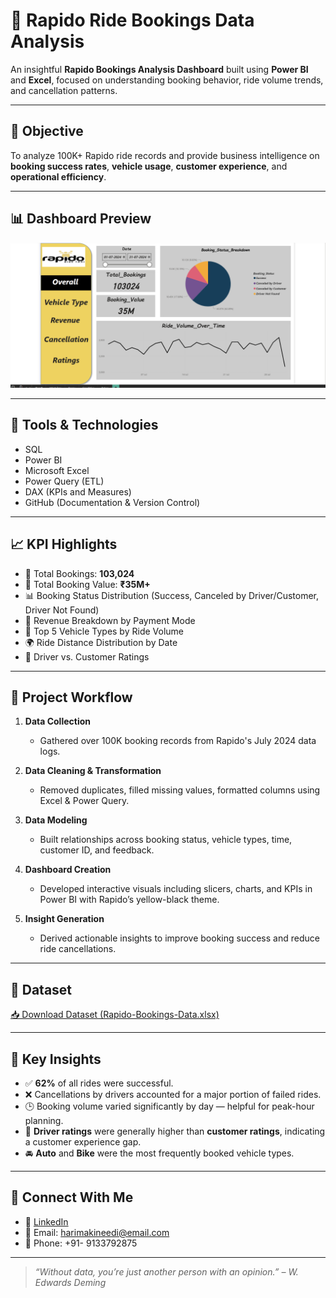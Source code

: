 # 🛵 Rapido Ride Bookings Data Analysis

An insightful **Rapido Bookings Analysis Dashboard** built using **Power BI** and **Excel**, focused on understanding booking behavior, ride volume trends, and cancellation patterns.

---

## 🎯 Objective

To analyze 100K+ Rapido ride records and provide business intelligence on **booking success rates**, **vehicle usage**, **customer experience**, and **operational efficiency**.

---

## 📊 Dashboard Preview

![Rapido Dashboard](https://github.com/HariMakineedi/Rapido-Bookings-Data-Analysis/blob/main/Rapido-Dashboard.png)

---

## 🔧 Tools & Technologies

- SQL
- Power BI
- Microsoft Excel
- Power Query (ETL)
- DAX (KPIs and Measures)
- GitHub (Documentation & Version Control)

---

## 📈 KPI Highlights

- 📆 Total Bookings: **103,024**
- 💸 Total Booking Value: **₹35M+**
- 📊 Booking Status Distribution (Success, Canceled by Driver/Customer, Driver Not Found)
- 🧾 Revenue Breakdown by Payment Mode
- 🚗 Top 5 Vehicle Types by Ride Volume
- 🌍 Ride Distance Distribution by Date
- 🌟 Driver vs. Customer Ratings

---

## 🔄 Project Workflow

1. **Data Collection**  
   - Gathered over 100K booking records from Rapido's July 2024 data logs.

2. **Data Cleaning & Transformation**  
   - Removed duplicates, filled missing values, formatted columns using Excel & Power Query.

3. **Data Modeling**  
   - Built relationships across booking status, vehicle types, time, customer ID, and feedback.

4. **Dashboard Creation**  
   - Developed interactive visuals including slicers, charts, and KPIs in Power BI with Rapido’s yellow-black theme.

5. **Insight Generation**  
   - Derived actionable insights to improve booking success and reduce ride cancellations.

---

## 📁 Dataset

[📥 Download Dataset (Rapido-Bookings-Data.xlsx)](https://github.com/HariMakineedi/Rapido-Bookings-Data-Analysis/blob/main/Rapido-Bookings-Data.xlsx)

---

## 📌 Key Insights

- ✅ **62%** of all rides were successful.
- ❌ Cancellations by drivers accounted for a major portion of failed rides.
- 🕒 Booking volume varied significantly by day — helpful for peak-hour planning.
- 💬 **Driver ratings** were generally higher than **customer ratings**, indicating a customer experience gap.
- 🚘 **Auto** and **Bike** were the most frequently booked vehicle types.

---

## 🤝 Connect With Me

- 💼 [LinkedIn](https://www.linkedin.com/in/hari-makineedi/)
- 📧 Email: harimakineedi@email.com
- 📱 Phone: +91- 9133792875

---

> _“Without data, you’re just another person with an opinion.” – W. Edwards Deming_
